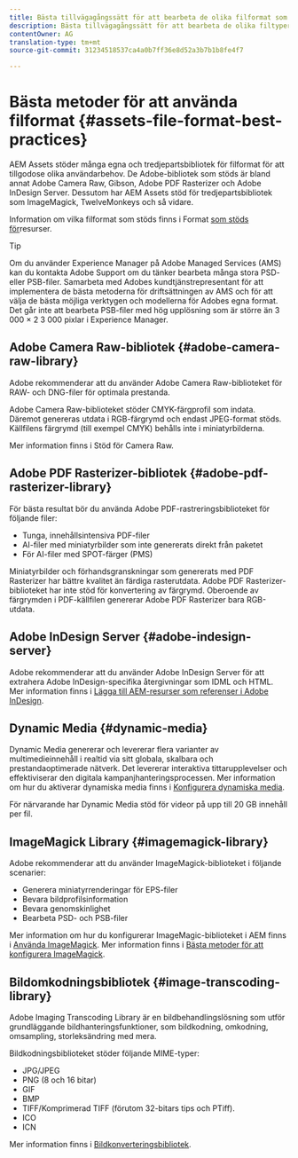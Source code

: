 ```yaml
---
title: Bästa tillvägagångssätt för att bearbeta de olika filformat som stöds med hjälp av AEM Assets.
description: Bästa tillvägagångssätt för att bearbeta de olika filtyper som stöds med hjälp av AEM Resurser.
contentOwner: AG
translation-type: tm+mt
source-git-commit: 31234518537ca4a0b7ff36e8d52a3b7b1b8fe4f7

---
```



# Bästa metoder för att använda filformat {#assets-file-format-best-practices}

AEM Assets stöder många egna och tredjepartsbibliotek för filformat för att tillgodose olika användarbehov. De Adobe-bibliotek som stöds är bland annat Adobe Camera Raw, Gibson, Adobe PDF Rasterizer och Adobe InDesign Server. Dessutom har AEM Assets stöd för tredjepartsbibliotek som ImageMagick, TwelveMonkeys och så vidare.

Information om vilka filformat som stöds finns i Format [som stöds för](/help/assets/assets-formats.md)resurser.

>[!TIP]
>
>Om du använder Experience Manager på Adobe Managed Services (AMS) kan du kontakta Adobe Support om du tänker bearbeta många stora PSD- eller PSB-filer. Samarbeta med Adobes kundtjänstrepresentant för att implementera de bästa metoderna för driftsättningen av AMS och för att välja de bästa möjliga verktygen och modellerna för Adobes egna format. Det går inte att bearbeta PSB-filer med hög upplösning som är större än 3 000 × 2 3 000 pixlar i Experience Manager.

## Adobe Camera Raw-bibliotek {#adobe-camera-raw-library}

Adobe rekommenderar att du använder Adobe Camera Raw-biblioteket för RAW- och DNG-filer för optimala prestanda.

Adobe Camera Raw-biblioteket stöder CMYK-färgprofil som indata. Däremot genereras utdata i RGB-färgrymd och endast JPEG-format stöds. Källfilens färgrymd (till exempel CMYK) behålls inte i miniatyrbilderna.

Mer information finns i Stöd för [](/help/assets/camera-raw.md)Camera Raw.

## Adobe PDF Rasterizer-bibliotek {#adobe-pdf-rasterizer-library}

För bästa resultat bör du använda Adobe PDF-rastreringsbiblioteket för följande filer:

* Tunga, innehållsintensiva PDF-filer
* AI-filer med miniatyrbilder som inte genererats direkt från paketet
* För AI-filer med SPOT-färger (PMS)

Miniatyrbilder och förhandsgranskningar som genererats med PDF Rasterizer har bättre kvalitet än färdiga rasterutdata. Adobe PDF Rasterizer-biblioteket har inte stöd för konvertering av färgrymd. Oberoende av färgrymden i PDF-källfilen genererar Adobe PDF Rasterizer bara RGB-utdata.

## Adobe InDesign Server {#adobe-indesign-server}

Adobe rekommenderar att du använder Adobe InDesign Server för att extrahera Adobe InDesign-specifika återgivningar som IDML och HTML. Mer information finns i [Lägga till AEM-resurser som referenser i Adobe InDesign](/help/assets/managing-linked-subassets.md#refai).

## Dynamic Media  {#dynamic-media}

Dynamic Media genererar och levererar flera varianter av multimedieinnehåll i realtid via sitt globala, skalbara och prestandaoptimerade nätverk. Det levererar interaktiva tittarupplevelser och effektiviserar den digitala kampanjhanteringsprocessen. Mer information om hur du aktiverar dynamiska media finns i [Konfigurera dynamiska media](/help/assets/config-dynamic.md).

För närvarande har Dynamic Media stöd för videor på upp till 20 GB innehåll per fil.

## ImageMagick Library {#imagemagick-library}

Adobe rekommenderar att du använder ImageMagick-biblioteket i följande scenarier:

* Generera miniatyrrenderingar för EPS-filer
* Bevara bildprofilsinformation
* Bevara genomskinlighet
* Bearbeta PSD- och PSB-filer

Mer information om hur du konfigurerar ImageMagic-biblioteket i AEM finns i [Använda ImageMagick](/help/assets/media-handlers.md#an-example-using-imagemagick). Mer information finns i [Bästa metoder för att konfigurera ImageMagick](/help/assets/best-practices-for-imagemagick.md).

## Bildomkodningsbibliotek {#image-transcoding-library}

Adobe Imaging Transcoding Library är en bildbehandlingslösning som utför grundläggande bildhanteringsfunktioner, som bildkodning, omkodning, omsampling, storleksändring med mera.

Bildkodningsbiblioteket stöder följande MIME-typer:

* JPG/JPEG
* PNG (8 och 16 bitar)
* GIF
* BMP
* TIFF/Komprimerad TIFF (förutom 32-bitars tips och PTiff).
* ICO
* ICN

Mer information finns i [Bildkonverteringsbibliotek](/help/assets/imaging-transcoding-library.md).
